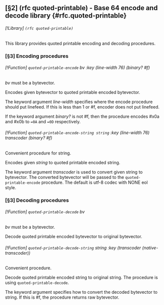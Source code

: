 [§2] (rfc quoted-printable) - Base 64 encode and decode library {#rfc.quoted-printable}
-------------

###### [!Library] `(rfc quoted-printable)` 

This library provides quoted printable encoding and decoding procedures.

### [§3] Encoding procedures

###### [!Function] `quoted-printable-encode`  _bv_ _:key_ _(line-width_ _76)_ _(binary?_ _#f)_

_bv_ must be a bytevector.

Encodes given bytevector to quoted printable encoded bytevector.

The keyword argument _line-width_ specifies where the encode procedure
should put linefeed. If this is less than 1 or #f, encoder does not put
linefeed.

If the keyword argument _binary?_ is not #f, then the procedure encodes
#x0a and #x0b to `=0A` and `=0D` respectively.


###### [!Function] `quoted-printable-encode-string string`  _:key_ _(line-width_ _76)_ _transcoder_ _(binary?_ _#f)_

Convenient procedure for string.

Encodes given _string_ to quoted printable encoded string.

The keyword argument _transcoder_ is used to convert given string to
bytevector. The converted bytevector will be passed to the
`quoted-printable-encode` procedure. The default is utf-8 codec with
NONE eol style.


### [§3] Decoding procedures

###### [!Function] `quoted-printable-decode`  _bv_

_bv_ must be a bytevector.

Decode quoted printable encoded bytevector to original bytevector.


###### [!Function] `quoted-printable-decode-string`  _string_ _:key_ _(transcoder_ _(native-transcoder))_

Convenient procedure.

Decode quoted printable encoded string to original string. The procedure is
using `quoted-printable-decode`.

The keyword argument specifies how to convert the decoded bytevector to string.
If this is #f, the procedure returns raw bytevector.


